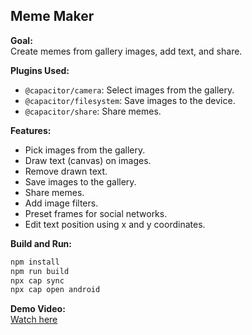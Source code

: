 ## Meme Maker

**Goal:**  
Create memes from gallery images, add text, and share.

**Plugins Used:**
- `@capacitor/camera`: Select images from the gallery.
- `@capacitor/filesystem`: Save images to the device.
- `@capacitor/share`: Share memes.

**Features:**
- Pick images from the gallery.
- Draw text (canvas) on images.
- Remove drawn text.
- Save images to the gallery.
- Share memes.
- Add image filters.
- Preset frames for social networks.
- Edit text position using x and y coordinates.

**Build and Run:**     
```bash
npm install
npm run build
npx cap sync
npx cap open android
````
**Demo Video:**  
[Watch here](https://drive.google.com/file/d/19W-cfd6xjYM_ZM81ekHjhmfa4jjdlxnI/view?usp=sharing)
